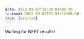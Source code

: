 ```yaml
---
date: 2022-09-07T18:30:01+05:30
lastmod: 2022-09-07T21:55:12+05:30
tags: [excited]
---
```


Waiting for NEET results!
